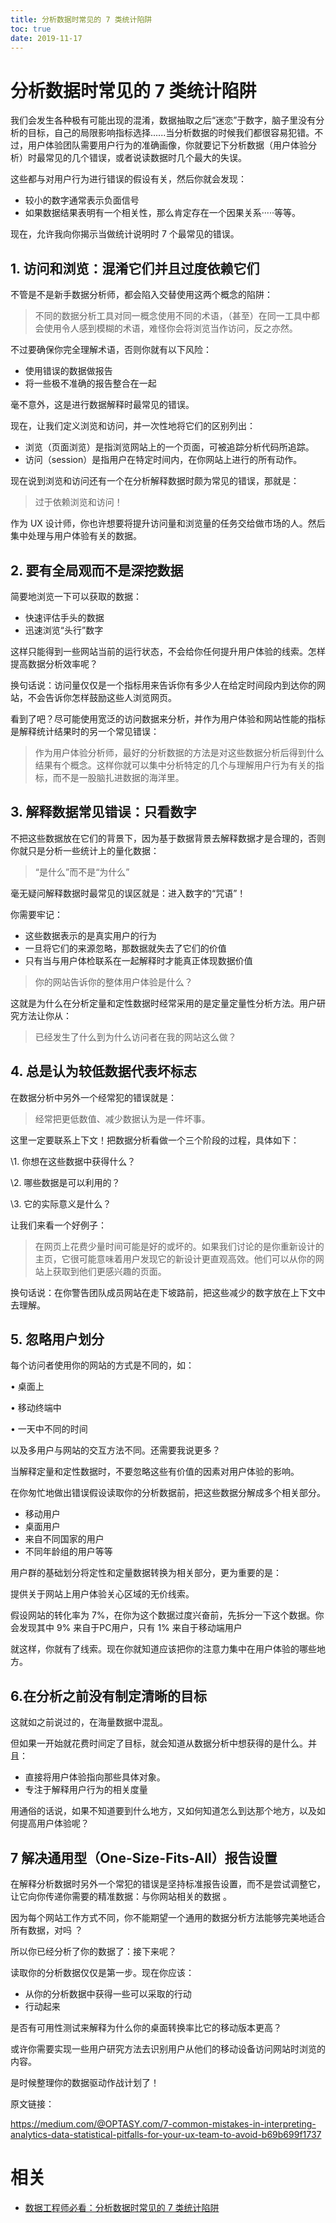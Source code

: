 ```yaml
---
title: 分析数据时常见的 7 类统计陷阱
toc: true
date: 2019-11-17
---
```

# 分析数据时常见的 7 类统计陷阱

我们会发生各种极有可能出现的混淆，数据抽取之后“迷恋”于数字，脑子里没有分析的目标，自己的局限影响指标选择......当分析数据的时候我们都很容易犯错。不过，用户体验团队需要用户行为的准确画像，你就要记下分析数据（用户体验分析）时最常见的几个错误，或者说读数据时几个最大的失误。

这些都与对用户行为进行错误的假设有关，然后你就会发现：

- 较小的数字通常表示负面信号
- 如果数据结果表明有一个相关性，那么肯定存在一个因果关系·····等等。

现在，允许我向你揭示当做统计说明时 7 个最常见的错误。



##   **1. 访问和浏览：混淆它们并且过度依赖它们**

不管是不是新手数据分析师，都会陷入交替使用这两个概念的陷阱：

> 不同的数据分析工具对同一概念使用不同的术语，（甚至）在同一工具中都会使用令人感到模糊的术语，难怪你会将浏览当作访问，反之亦然。

不过要确保你完全理解术语，否则你就有以下风险：

- 使用错误的数据做报告
- 将一些极不准确的报告整合在一起

毫不意外，这是进行数据解释时最常见的错误。

现在，让我们定义浏览和访问，并一次性地将它们的区别列出：

- 浏览（页面浏览）是指浏览网站上的一个页面，可被追踪分析代码所追踪。
- 访问（session）是指用户在特定时间内，在你网站上进行的所有动作。

现在说到浏览和访问还有一个在分析解释数据时颇为常见的错误，那就是：

> 过于依赖浏览和访问！

作为 UX 设计师，你也许想要将提升访问量和浏览量的任务交给做市场的人。然后集中处理与用户体验有关的数据。



##   **2. 要有全局观而不是深挖数据**

简要地浏览一下可以获取的数据：

- 快速评估手头的数据
- 迅速浏览“头行”数字

这样只能得到一些网站当前的运行状态，不会给你任何提升用户体验的线索。怎样提高数据分析效率呢？

换句话说：访问量仅仅是一个指标用来告诉你有多少人在给定时间段内到达你的网站，不会告诉你怎样鼓励这些人浏览网页。

看到了吧？尽可能使用宽泛的访问数据来分析，并作为用户体验和网站性能的指标是解释统计结果时的另一个常见错误：

> 作为用户体验分析师，最好的分析数据的方法是对这些数据分析后得到什么结果有个概念。这样你就可以集中分析特定的几个与理解用户行为有关的指标，而不是一股脑扎进数据的海洋里。



##   **3. 解释数据常见错误：只看数字**

不把这些数据放在它们的背景下，因为基于数据背景去解释数据才是合理的，否则你就只是分析一些统计上的量化数据：

> “是什么”而不是“为什么”

毫无疑问解释数据时最常见的误区就是：进入数字的“咒语”！

你需要牢记：

- 这些数据表示的是真实用户的行为
- 一旦将它们的来源忽略，那数据就失去了它们的价值
- 只有当与用户体检联系在一起解释时才能真正体现数据价值

> 你的网站告诉你的整体用户体验是什么？

这就是为什么在分析定量和定性数据时经常采用的是定量定量性分析方法。用户研究方法让你从：

> 已经发生了什么到为什么访问者在我的网站这么做？



##   **4. 总是认为较低数据代表坏标志**

在数据分析中另外一个经常犯的错误就是：

> 经常把更低数值、减少数据认为是一件坏事。

这里一定要联系上下文！把数据分析看做一个三个阶段的过程，具体如下：

\1. 你想在这些数据中获得什么？

\2. 哪些数据是可以利用的？

\3. 它的实际意义是什么？

让我们来看一个好例子：

> 在网页上花费少量时间可能是好的或坏的。如果我们讨论的是你重新设计的主页，它很可能意味着用户发现它的新设计更直观高效。他们可以从你的网站上获取到他们更感兴趣的页面。

换句话说：在你警告团队成员网站在走下坡路前，把这些减少的数字放在上下文中去理解。



##   **5. 忽略用户划分**

每个访问者使用你的网站的方式是不同的，如：

• 桌面上

• 移动终端中

• 一天中不同的时间

以及多用户与网站的交互方法不同。还需要我说更多？

当解释定量和定性数据时，不要忽略这些有价值的因素对用户体验的影响。

在你匆忙地做出错误假设读取你的分析数据前，把这些数据分解成多个相关部分。

- 移动用户
- 桌面用户
- 来自不同国家的用户
- 不同年龄组的用户等等

用户群的基础划分将定性和定量数据转换为相关部分，更为重要的是：

提供关于网站上用户体验关心区域的无价线索。

假设网站的转化率为 7%，在你为这个数据过度兴奋前，先拆分一下这个数据。你会发现其中 9% 来自于PC用户，只有 1% 来自于移动端用户

就这样，你就有了线索。现在你就知道应该把你的注意力集中在用户体验的哪些地方。



##   **6.在分析之前没有制定清晰的目标**

这就如之前说过的，在海量数据中混乱。

但如果一开始就花费时间定了目标，就会知道从数据分析中想获得的是什么。并且：

- 直接将用户体验指向那些具体对象。
- 专注于解释用户行为的相关度量

用通俗的话说，如果不知道要到什么地方，又如何知道怎么到达那个地方，以及如何提高用户体验呢？



##   **7 解决通用型（One-Size-Fits-All）报告设置**

在解释分析数据时另外一个常犯的错误是坚持标准报告设置，而不是尝试调整它，让它向你传递你需要的精准数据：与你网站相关的数据 。

因为每个网站工作方式不同，你不能期望一个通用的数据分析方法能够完美地适合所有数据，对吗 ？

所以你已经分析了你的数据了：接下来呢？

读取你的分析数据仅仅是第一步。现在你应该：

- 从你的分析数据中获得一些可以采取的行动
- 行动起来

是否有可用性测试来解释为什么你的桌面转换率比它的移动版本更高？

或许你需要实现一些用户研究方法去识别用户从他们的移动设备访问网站时浏览的内容。

是时候整理你的数据驱动作战计划了！



原文链接：

https://medium.com/@OPTASY.com/7-common-mistakes-in-interpreting-analytics-data-statistical-pitfalls-for-your-ux-team-to-avoid-b69b699f1737



# 相关

- [数据工程师必看：分析数据时常见的 7 类统计陷阱](https://mp.weixin.qq.com/s?__biz=MjM5ODU3OTIyOA==&mid=2650672550&idx=1&sn=92cca39bd8c3d676ed54c4967b5fbb2c&chksm=bec230d589b5b9c3f33550587e1dc1772c0cd0e565b81da07b476cb5716c9dc3f41e3c43d9bd&mpshare=1&scene=1&srcid=0813Vw6zTQ8MALUqP41uC2Mz#rd)
